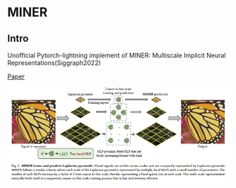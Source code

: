 # MINER

## Intro

Unofficial Pytorch-lightning implement of MINER: Multiscale Implicit Neural Representations(Siggraph2022)

[Paper](https://arxiv.org/abs/2202.03532)

![network](imgs/network.png)

